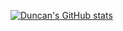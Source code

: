 [![Duncan's GitHub stats](https://github-readme-stats.vercel.app/api?username=dunkOnIT)](https://github.com/anuraghazra/github-readme-stats)
